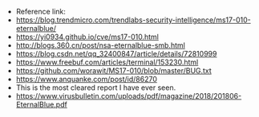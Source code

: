 - Reference link:
- https://blog.trendmicro.com/trendlabs-security-intelligence/ms17-010-eternalblue/
- https://yi0934.github.io/cve/ms17-010.html
- http://blogs.360.cn/post/nsa-eternalblue-smb.html
- https://blog.csdn.net/qq_32400847/article/details/72810999
- https://www.freebuf.com/articles/terminal/153230.html
- https://github.com/worawit/MS17-010/blob/master/BUG.txt
- https://www.anquanke.com/post/id/86270
- This is the most cleared report I have ever seen.
- https://www.virusbulletin.com/uploads/pdf/magazine/2018/201806-EternalBlue.pdf